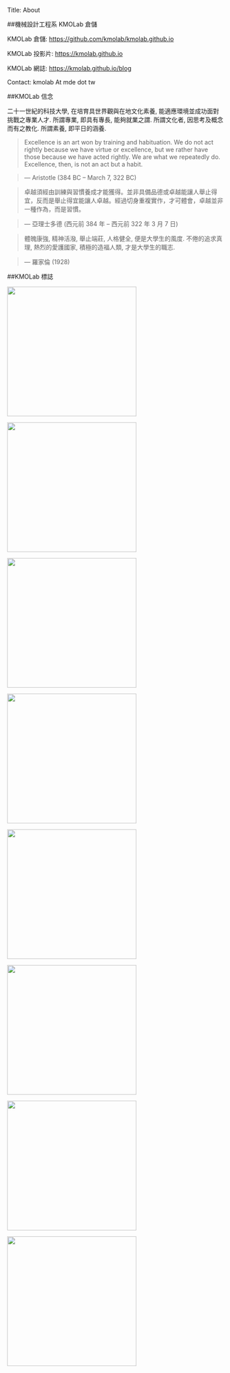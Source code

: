 Title: About

##機械設計工程系 KMOLab 倉儲

KMOLab 倉儲: <a href="https://github.com/kmolab/kmolab.github.io">https://github.com/kmolab/kmolab.github.io</a>

KMOLab 投影片: <a href="https://kmolab.github.io">https://kmolab.github.io</a>

KMOLab 網誌: <a href="https://kmolab.github.io/blog">https://kmolab.github.io/blog</a>

Contact: kmolab At mde dot tw

##KMOLab 信念

二十一世紀的科技大學, 在培育具世界觀與在地文化素養, 能適應環境並成功面對挑戰之專業人才. 所謂專業, 即具有專長, 能夠就業之謂. 所謂文化者, 因思考及概念而有之教化. 所謂素養, 即平日的涵養.

>Excellence is an art won by training and habituation. We do not act rightly because we have virtue or excellence, but we rather have those because we have acted rightly. We are what we repeatedly do. Excellence, then, is not an act but a habit.

>— Aristotle (384 BC – March 7, 322 BC)

>卓越須經由訓練與習慣養成才能獲得。並非具備品德或卓越能讓人舉止得宜，反而是舉止得宜能讓人卓越。經過切身重複實作，才可體會，卓越並非一種作為，而是習慣。

>— 亞理士多德 (西元前 384 年 – 西元前 322 年 3 月 7 日)

>體魄康強, 精神活潑, 舉止端莊, 人格健全, 便是大學生的風度.
不倦的追求真理, 熱烈的愛護國家, 積極的造福人類, 才是大學生的職志.

>— 羅家倫 (1928)

##KMOLab 標誌

<!-- 在 page 中引用圖檔, 必須要往外跳三層才可跳出 blog 目錄 -->

<img src="./../../../data/logo/kmol_1172x340_red_3yrs.png" width="300"></img>

<img src="./../../../data/logo/kmol_1172x340_green_3yrs.png" width="300"></img>

<img src="./../../../data/logo/kmol_1172x340_blue_3yrs.png" width="300"></img>

<img src="./../../../data/logo/kmol_1172x340_yellow_3yrs.png" width="300"></img>

<img src="./../../../data/logo/kmol_1172x340_color_3yrs.png" width="300"></img>

<img src="./../../../data/logo/kmol_1172x340_bw_3yrs.png" width="300"></img>

<img src="./../../../data/logo/kmol_rotary_570x570.png" width="300"></img>

<img src="./../../../data/logo/3yrs_camel.jpg" width="300"></img>










